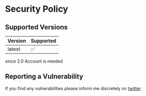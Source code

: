# Security Policy

## Supported Versions


| Version | Supported          |
| ------- | ------------------ |
| latest   | :white_check_mark: |

since 2.0 Account is needed

## Reporting a Vulnerability

If you find any vulnerabilities please inform me discretely on [twitter](https://x.com/blvckleg)
